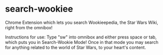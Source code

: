 # search-wookiee
Chrome Extension which lets you search Wookieepedia, the Star Wars Wiki, right from the omnibox!

Instructions for use:
Type "sw" into omnibox and either press space or tab, which puts you in Search-Wookie Mode! Once in that mode you may search for anything related to the world of Star Wars, to your heart's content.
